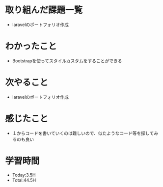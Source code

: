 # 取り組んだ課題一覧
- laravelのポートフォリオ作成
# わかったこと
- Bootstrapを使ってスタイルカスタムをすることができる
# 次やること
- laravelのポートフォリオ作成
# 感じたこと
- １からコードを書いていくのは難しいので、似たようなコード等を探してみるのも良い
# 学習時間
- Today:3.5H
- Total:44.5H
